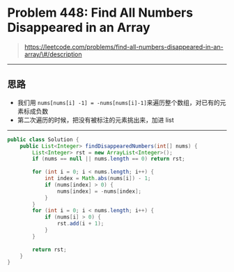# Problem 448: Find All Numbers Disappeared in an Array

> https://leetcode.com/problems/find-all-numbers-disappeared-in-an-array/\#/description

--------

## 思路

* 我们用 `nums[nums[i] -1] = -nums[nums[i]-1]`来遍历整个数组，对已有的元素标成负数
* 第二次遍历的时候，把没有被标注的元素挑出来，加进 list

------

```java
public class Solution {
    public List<Integer> findDisappearedNumbers(int[] nums) {
        List<Integer> rst = new ArrayList<Integer>();
        if (nums == null || nums.length == 0) return rst;
        
        for (int i = 0; i < nums.length; i++) {
            int index = Math.abs(nums[i]) - 1;
            if (nums[index] > 0) {
                nums[index] = -nums[index];
            }
        }
        for (int i = 0; i < nums.length; i++) {
            if (nums[i] > 0) {
                rst.add(i + 1);
            }
        }
        
        return rst;
    }
}
```




